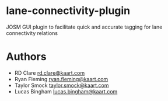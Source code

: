 # lane-connectivity-plugin
JOSM GUI plugin to facilitate quick and accurate tagging for lane connectivity relations

# Authors
* RD Clare <rd.clare@kaart.com>
* Ryan Fleming <ryan.fleming@kaart.com>
* Taylor Smock <taylor.smock@kaart.com>
* Lucas Bingham <lucas.bingham@kaart.com>
